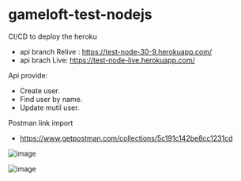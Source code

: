 # gameloft-test-nodejs

 CI/CD to deploy the heroku

- api branch Relive : https://test-node-30-9.herokuapp.com/
- api brach Live: https://test-node-live.herokuapp.com/

Api provide:

- Create user.
- Find user by name.
- Update mutil user.

Postman link import

- https://www.getpostman.com/collections/5c191c142be8cc1231cd

![image](https://user-images.githubusercontent.com/114550617/193249426-c30fc29c-cc26-4e27-80fa-51324158de30.png)

![image](https://user-images.githubusercontent.com/114550617/193249601-9c8c3030-f815-42a3-90fd-969c76702998.png)


